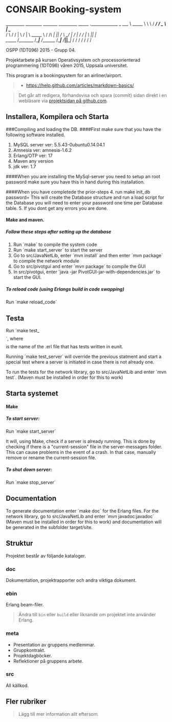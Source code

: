 # CONSAIR Booking-system

_________  ________    _______    _________   _____  ._____________ 
\_   ___ \ \_____  \   \      \  /   _____/  /  _  \ |   \______   \
/    \  \/  /   |   \  /   |   \ \_____  \  /  /_\  \|   ||       _/
\     \____/    |    \/    |    \/        \/    |    \   ||    |   \
 \______  /\_______  /\____|__  /_______  /\____|__  /___||____|_  /
        \/         \/         \/        \/         \/            \/ 

OSPP (1DT096) 2015 - Grupp 04.

Projektarbete på kursen Operativsystem och processorienterad
programmering (1DT096) våren 2015, Uppsala universitet.

This program is a bookingsystem for an airliner/airport.
> - https://help.github.com/articles/markdown-basics/

> Det går att redigera, förhandsvisa och spara (commit) sidan direkt i
> en webläsare via [projektsidan på github.com](./README.md).

## Installera, Kompilera och Starta

###Compiling and loading the DB.
####First make sure that you have the following software installed.
1. MySQL server ver: 5.5.43-0ubuntu0.14.04.1
2. Amnesia ver: amnesia-1.6.2
3. Erlang/OTP ver: 17
4. Maven any version
5. jdk ver: 1.7

####When you are installing the MySql-server you need to setup an root password make sure you have this in hand during this installation.

####When you have completede the prior-steps
4. run make init_db password=<your SQL rootPassword>
   This will create the Database structure and run a load script for the Database you will need to enter your password one time per Database table.
5. If you dont get any errors you are done.
 
#### Make and maven.

##### Follow these steps after setting up the database

1. Run ´make´ to compile the system code
2. Run ´make start_server´ to start the server
3. Go to src/JavaNetLib, enter ´mvn install´ and then enter ´mvn package´ to compile the network module
4. Go to src/pivotgui and enter ´mvn package´ to compile the GUI
5. In src/pivotgui, enter ´java -jar PivotGUI-jar-with-dependencies.jar´ to start the GUI.


##### To reload code (using Erlangs build in code swapping)

Run ´make reload_code´


## Testa

Run ´make test_$$$$´, where $$$$ is the name of the .erl file that has tests written in eunit.

Running ´make test_server´ will override the previous statment and start a special test where a server is initiated in case there is not already one. 

To run the tests for the network library, go to src/JavaNetLib and enter ´mvn test´. (Maven must be installed in order for this to work)
## Starta systemet

#### Make

##### To start server:

Run ´make start_server´

It will, using Make, check if a server is already running. This is done by checking if there is a "current-session" file in the server-messages folder. This can cause problems in the event of a crash. In that case, manually remove or rename the current-session file.

##### To shut down server:

Run ´make stop_server´

## Documentation
To generate documentation enter ´make doc´ for the Erlang files. For the network library, go to src/JavaNetLib and enter ´mvn javadoc:javadoc´ (Maven must be installed in order for this to work) and documentation will be generated in the subfolder target/site.

## Struktur

Projektet består av följande kataloger.

### doc

Dokumentation, projektrapporter och andra viktiga dokument.

### ebin

Erlang beam-filer.

> Ändra till `bin` eller `build` eller liknande om projektet inte
> använder Erlang.

### meta

- Presentation av gruppens medlemmar.
- Gruppkontrakt.
- Projektdagböcker.
- Reflektioner på gruppens arbete.

### src

All källkod.

## Fler rubriker

> Lägg till mer information allt eftersom.
